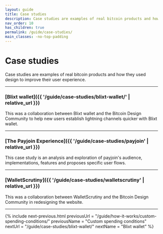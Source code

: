 ```yaml
---
layout: guide
title: Case studies
description: Case studies are examples of real bitcoin products and how they used design to improve their user experience.
nav_order: 10
has_children: true
permalink: /guide/case-studies/
main_classes: -no-top-padding
---
```


<!--

Illustration sources:

-->

# Case studies

Case studies are examples of real bitcoin products and how they used design to improve their user experience.

---

### [Blixt wallet]({{ '/guide/case-studies/blixt-wallet/' | relative_url }})

This was a collaboration between Blixt wallet and the Bitcoin Design Community to help new users establish lightning channels quicker with Blixt wallet.

---

### [The Payjoin Experience]({{ '/guide/case-studies/payjoin' | relative_url }})

This case study is an analysis and exploration of payjoin's audience, implementations, features and proposes specific user flows.

---

### [WalletScrutiny]({{ '/guide/case-studies/walletscrutiny' | relative_url }})

This was a collaboration between WalletScrutiny and the Bitcoin Design Community in redesigning the website.

---

{% include next-previous.html
   previousUrl = "/guide/how-it-works/custom-spending-conditions/"
   previousName = "Custom spending conditions"
   nextUrl = "/guide/case-studies/blixt-wallet/"
   nextName = "Blixt wallet"
%}
